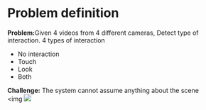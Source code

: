 # Problem definition
<b>Problem:</b>Given 4 videos from 4 different cameras, Detect type of interaction.
4 types of interaction
- No interaction
- Touch
- Look
- Both

<b>Challenge:</b> The system cannot assume anything about the scene <br/>
<img 
<img src="https://preview.ibb.co/i3sgio/Screen_Shot_2018_07_24_at_11_34_39.png">
